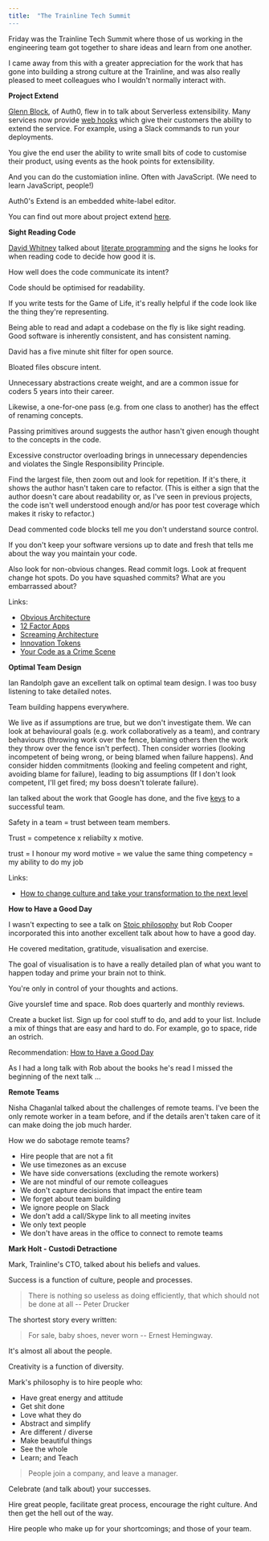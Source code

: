 ```yaml
---
title:  "The Trainline Tech Summit
---
```


Friday was the Trainline Tech Summit where those of us working in the engineering team got together to share ideas and learn from one another.

I came away from this with a greater appreciation for the work that has gone into building a strong culture at the Trainline, and was also really pleased to meet colleagues who I wouldn't normally interact with.

**Project Extend**

[Glenn Block](https://twitter.com/gblock?lang=en), of Auth0, flew in to talk about Serverless extensibility. Many services now provide [web hooks](http://progrium.com/blog/2007/05/03/web-hooks-to-revolutionize-the-web/) which give their customers the ability to extend the service. For example, using a Slack commands to run your deployments. 

You give the end user the ability to write small bits of code to customise their product, using events as the hook points for extensibility.

And you can do the customiation inline. Often with JavaScript. (We need to learn JavaScript, people!)

Auth0's Extend is an embedded white-label editor.

You can find out more about project extend [here](https://goextend.io/docs/getting-started).

**Sight Reading Code**

[David Whitney](http://davidwhitney.co.uk/) talked about [literate programming](https://en.wikipedia.org/wiki/Literate_programming) and the signs he looks for when reading code to decide how good it is.

How well does the code communicate its intent?

Code should be optimised for readability.

If you write tests for the Game of Life, it's really helpful if the code look like the thing they're representing.

Being able to read and adapt a codebase on the fly is like sight reading. Good software is inherently consistent, and has consistent naming. 

David has a five minute shit filter for open source.

Bloated files obscure intent. 

Unnecessary abstractions create weight, and are a common issue for coders 5 years into their career.

Likewise, a one-for-one pass (e.g. from one class to another) has the effect of renaming concepts. 

Passing primitives around suggests the author hasn't given enough thought to the concepts in the code.

Excessive constructor overloading brings in unnecessary dependencies and violates the Single Responsibility Principle. 

Find the largest file, then zoom out and look for repetition. If it's there, it shows the author hasn't taken care to refactor. (This is either a sign that the author doesn't care about readability or, as I've seen in previous projects, the code isn't well understood enough and/or has poor test coverage which makes it risky to refactor.)

Dead commented code blocks tell me you don't understand source control. 

If you don't keep your software versions up to date and fresh that tells me about the way you maintain your code. 

Also look for non-obvious changes. Read commit logs. Look at frequent change hot spots. Do you have squashed commits? What are you embarrassed about?

Links:

* [Obvious Architecture](http://retromocha.com/obvious/#intro)
* [12 Factor Apps](https://12factor.net/)
* [Screaming Architecture](https://8thlight.com/blog/uncle-bob/2011/09/30/Screaming-Architecture.html)
* [Innovation Tokens](http://mcfunley.com/choose-boring-technology)
* [Your Code as a Crime Scene](https://pragprog.com/book/atcrime/your-code-as-a-crime-scene)

**Optimal Team Design**

Ian Randolph gave an excellent talk on optimal team design. I was too busy listening to take detailed notes.

Team building happens everywhere.

We live as if assumptions are true, but we don't investigate them. We can look at behavioural goals (e.g. work collaboratively as a team), and contrary behaviours (throwing work over the fence, blaming others then the work they throw over the fence isn't perfect). Then consider worries (looking incompetent of being wrong, or being blamed when failure happens). And consider hidden commitments (looking and feeling competent and right, avoiding blame for failure), leading to big assumptions (If I don't look competent, I'll get fired; my boss doesn't tolerate failure).

Ian talked about the work that Google has done, and the five [keys](https://rework.withgoogle.com/blog/five-keys-to-a-successful-google-team/) to a successful team.

Safety in a team = trust between team members.

Trust = competence x reliabilty x motive.

trust = I honour my word
motive = we value the same thing
competency = my ability to do my job

Links:

* [How to change culture and take your transformation to the next level](https://skillsmatter.com/skillscasts/11931-how-to-change-culture-and-take-your-transformation-to-the-next-level)

**How to Have a Good Day**

I wasn't expecting to see a talk on [Stoic philosophy](https://www.amazon.com/dp/B07464C6CP) but Rob Cooper incorporated this into another excellent talk about how to have a good day.

He covered meditation, gratitude, visualisation and exercise.

The goal of visualisation is to have a really detailed plan of what you want to happen today and prime your brain not to think.
 
You're only in control of your thoughts and actions.

Give yourslef time and space. Rob does quarterly and monthly reviews.

Create a bucket list. Sign up for cool stuff to do, and add to your list. Include a mix of things that are easy and hard to do. For example, go to space, ride an ostrich.

Recommendation: [How to Have a Good Day](https://www.amazon.co.uk/dp/B00ZCCX55I/)

As I had a long talk with Rob about the books he's read I missed the beginning of the next talk ...

**Remote Teams**

Nisha Chaganlal talked about the challenges of remote teams. I've been the only remote worker in a team before, and if the details aren't taken care of it can make doing the job much harder.

How we do sabotage remote teams?

* Hire people that are not a fit
* We use timezones as an excuse
* We have side conversations (excluding the remote workers)
* We are not mindful of our remote colleagues
* We don't capture decisions that impact the entire team
* We forget about team building
* We ignore people on Slack
* We don't add a call/Skype link to all meeting invites
* We only text people
* We don't have areas in the office to connect to remote teams

**Mark Holt - Custodi Detractione**

Mark, Trainline's CTO, talked about his beliefs and values. 

Success is a function of culture, people and processes.

> There is nothing so useless as doing efficiently, that which should not be done at all -- Peter Drucker

The shortest story every written:

> For sale, baby shoes, never worn -- Ernest Hemingway.

It's almost all about the people.

Creativity is a function of diversity.

Mark's philosophy is to hire people who:

* Have great energy and attitude
* Get shit done
* Love what they do
* Abstract and simplify
* Are different / diverse
* Make beautiful things
* See the whole
* Learn; and Teach

> People join a company, and leave a manager.

Celebrate (and talk about) your successes.

Hire great people, facilitate great process, encourage the right culture. And then get the hell out of the way.

Hire people who make up for your shortcomings; and those of your team.




